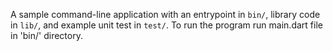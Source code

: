 A sample command-line application with an entrypoint in `bin/`, library code
in `lib/`, and example unit test in `test/`.
To run the program run main.dart file in 'bin/' directory.
